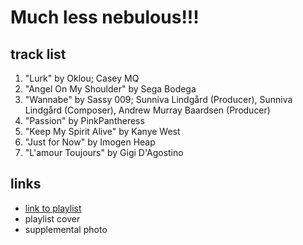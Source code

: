 # Much less nebulous!!!

## track list

1. "Lurk" by Oklou; Casey MQ
2. "Angel On My Shoulder" by Sega Bodega
3. "Wannabe" by Sassy 009; Sunniva Lindgård (Producer), Sunniva Lindgård (Composer), Andrew Murray Baardsen (Producer)
4. "Passion" by PinkPantheress
5. "Keep My Spirit Alive" by Kanye West
6. "Just for Now" by Imogen Heap
7. "L'amour Toujours" by Gigi D'Agostino

## links

- [link to playlist](https://open.spotify.com/playlist/2afvvIxx6rIaYktavXnKoj)
- playlist cover
- supplemental photo
